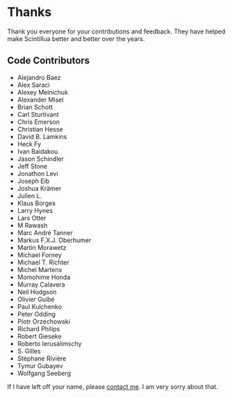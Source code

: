 # Thanks

Thank you everyone for your contributions and feedback. They have helped make
Scintillua better and better over the years.

## Code Contributors

* Alejandro Baez
* Alex Saraci
* Alexey Melnichuk
* Alexander Misel
* Brian Schott
* Carl Sturtivant
* Chris Emerson
* Christian Hesse
* David B. Lamkins
* Heck Fy
* Ivan Baidakou
* Jason Schindler
* Jeff Stone
* Jonathon Levi
* Joseph Eib
* Joshua Krämer
* Julien L.
* Klaus Borges
* Larry Hynes
* Lars Otter
* M Rawash
* Marc André Tanner
* Markus F.X.J. Oberhumer
* Martin Morawetz
* Michael Forney
* Michael T. Richter
* Michel Martens
* Momohime Honda
* Murray Calavera
* Neil Hodgson
* Olivier Guibé
* Paul Kulchenko
* Peter Odding
* Piotr Orzechowski
* Richard Philips
* Robert Gieseke
* Roberto Ierusalimschy
* S. Gilles
* Stéphane Rivière
* Tymur Gubayev
* Wolfgang Seeberg

If I have left off your name, please [contact me][]. I am very sorry about that.

[contact me]: README.html#Contact
